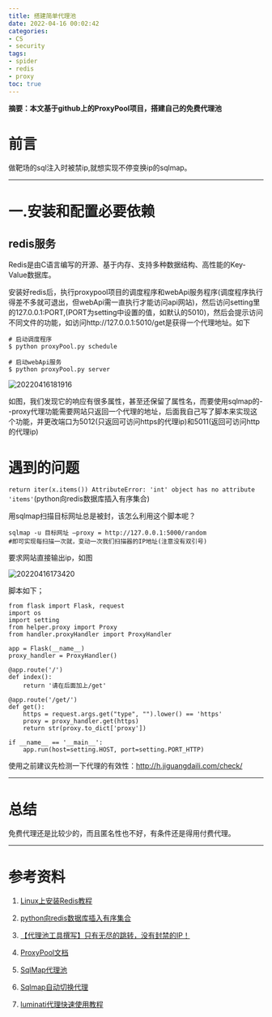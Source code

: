 ```yaml
---
title: 搭建简单代理池
date: 2022-04-16 00:02:42
categories:
- CS
- security
tags:
- spider
- redis
- proxy
toc: true
---
```

**摘要：本文基于github上的ProxyPool项目，搭建自己的免费代理池**
<!-- more -->
# 前言
做靶场的sql注入时被禁ip,就想实现不停变换ip的sqlmap。

---
# 一.安装和配置必要依赖
## redis服务
Redis是由C语言编写的开源、基于内存、支持多种数据结构、高性能的Key-Value数据库。

安装好redis后，执行proxypool项目的调度程序和webApi服务程序(调度程序执行得差不多就可退出，但webApi需一直执行才能访问api网站)，然后访问setting里的127.0.0.1:PORT,(PORT为setting中设置的值，如默认的5010)，然后会提示访问不同文件的功能，如访问http://127.0.0.1:5010/get是获得一个代理地址。如下
```
# 启动调度程序
$ python proxyPool.py schedule

# 启动webApi服务
$ python proxyPool.py server
```
![20220416181916](https://cdn.jsdelivr.net/gh/zhangsx19/PicBed/images_for_blogs20220416181916.png)

如图，我们发现它的响应有很多属性，甚至还保留了属性名，而要使用sqlmap的--proxy代理功能需要网站只返回一个代理的地址，后面我自己写了脚本来实现这个功能，并更改端口为5012(只返回可访问https的代理ip)和5011(返回可访问http的代理ip)

# 遇到的问题
`return iter(x.items()) AttributeError: 'int' object has no attribute 'items'`(python向redis数据库插入有序集合)

用sqlmap扫描目标网址总是被封，该怎么利用这个脚本呢？
```
sqlmap -u 目标网址 –proxy = http://127.0.0.1:5000/random 
#即可实现每扫描一次就，变动一次我们扫描器的IP地址(注意没有双引号)
```
要求网站直接输出ip，如图

![20220416173420](https://cdn.jsdelivr.net/gh/zhangsx19/PicBed/images_for_blogs20220416173420.png)

脚本如下；
```
from flask import Flask, request
import os
import setting
from helper.proxy import Proxy
from handler.proxyHandler import ProxyHandler

app = Flask(__name__)
proxy_handler = ProxyHandler()

@app.route('/')
def index():
    return '请在后面加上/get'

@app.route('/get/')
def get():
    https = request.args.get("type", "").lower() == 'https'
    proxy = proxy_handler.get(https)
    return str(proxy.to_dict['proxy'])

if __name__ == '__main__':
    app.run(host=setting.HOST, port=setting.PORT_HTTP)

```

使用之前建议先检测一下代理的有效性：http://h.jiguangdaili.com/check/

---
# 总结
免费代理还是比较少的，而且匿名性也不好，有条件还是得用付费代理。

---
# 参考资料
1. [Linux上安装Redis教程](https://baijiahao.baidu.com/s?id=1722728002073366376&wfr=spider&for=pc)

2. [python向redis数据库插入有序集合](https://blog.csdn.net/zzh2910/article/details/89603192)

3. [【代理池工具撰写】只有无尽的跳转，没有封禁的IP！](https://bbs.zkaq.cn/t/4705.html)

4. [ProxyPool文档](https://proxy-pool.readthedocs.io/zh/latest/user/how_to_use.html)

5. [SqlMap代理池](https://www.cnblogs.com/AtSunset/p/15144553.html)

6. [Sqlmap自动切换代理](https://cloud.tencent.com/developer/article/1535219)

7. [luminati代理快速使用教程](https://www.cnblogs.com/jhao/p/15611785.html)